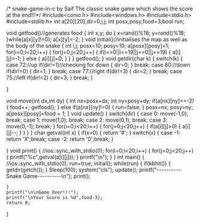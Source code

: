 /* snake-game-in-c by Saif
The classic snake game which shows the score at the end!!!*/
#include<conio.h>
#include<windows.h>
#include<stdio.h>
#include<stdlib.h>
int a[20][20],dir=0,i,j;
int posx,posy,food=3;bool run;

void getfood()//generates food
{
    int x,y;
    do
    {
        x=rand()%18;
        y=rand()%18;
    }while(a[x][y]!=0);
    a[x][y]=-2;
}
void initial()//initialises the map as well as the body of the snake
{ int i,j;
  posx=10;
    posy=10;
    a[posx][posy]=1;
 for(i=0;i<20;i++)
 {
     for(j=0;j<20;j++)
     {  if(i==0||i==19||j==0||j==19)
           {
               a[i][j]=-1;
           }
         else
         {
             a[i][j]=0;
         }
     }
 }
 getfood();
}
void getdir(char k)
{
  switch(k)
  {
  case 72://up
    if(dir!=1)//checking for down
    {
        dir=0;
    }
    break;
  case 80://down
    if(dir!=0)
    {
        dir=1;
    }
    break;
    case 77://right
    if(dir!=3)
    {
        dir=2;
    }
    break;
    case 75://left
    if(dir!=2)
    {
        dir=3;
    }
    break;
  }

}

void move(int dx,int dy)
{
    int nx=posx+dx;
    int ny=posy+dy;
    if(a[nx][ny]==-2)
    {
        food++;
        getfood();
    }
    else if(a[nx][ny]!=0)
    {
        run=false;
    }
    posx=nx;
    posy=ny;
    a[posx][posy]=food + 1;
}
void update()
{
    switch(dir)
    {  case 0:
        move(-1,0);
        break;
       case 1:
        move(1,0);
        break;
       case 2:
        move(0,1);
        break;
        case 3:
        move(0,-1);
        break;
    }
    for(i=0;i<20;i++)
    {
        for(j=0;j<20;j++)
        {
            if(a[i][j]>0)
            {
                a[i][j]--;
            }
        }
    }
}
char getval(int x)
{
    if(x>0)
    {
        return '#';
    }
    switch(x)
    {
    case -1:
        return 'X';break;
    case -2:
        return '0';break;
    }

}
void print()
{ //ios::sync_with_stdio(0);
    for(i=0;i<20;i++)
    {
        for(j=0;j<20;j++)
        {
            printf("%c",getval(a[i][j]));
        }
     printf("\n");
    }
}
int main()
{   //ios::sync_with_stdio(0);
    run=true;
    initial();
    while(run)
    {
        if(kbhit())
        {
            getdir(getch());
        }
        Sleep(100);
        system("cls");
        update();
        printf("----------Snake Game----------\n");
        print();

    }
    printf("\n\nGame Over!!!");
    printf("\nYour Score is %d",food-3);
    return 0;
}
